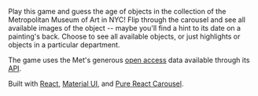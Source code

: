 Play this game and guess the age of objects in the collection of the Metropolitan Museum of Art in NYC! Flip through the carousel and see all available images of the object -- maybe you'll find a hint to its date on a painting's back. Choose to see all available objects, or just highlights or objects in a particular department.

The game uses the Met's generous [open access](https://github.com/metmuseum/openaccess) data available through its [API](https://metmuseum.github.io).

Built with [React](https://github.com/facebook/create-react-app), [Material UI](https://material-ui.com), and [Pure React Carousel](https://github.com/express-labs/pure-react-carousel).
